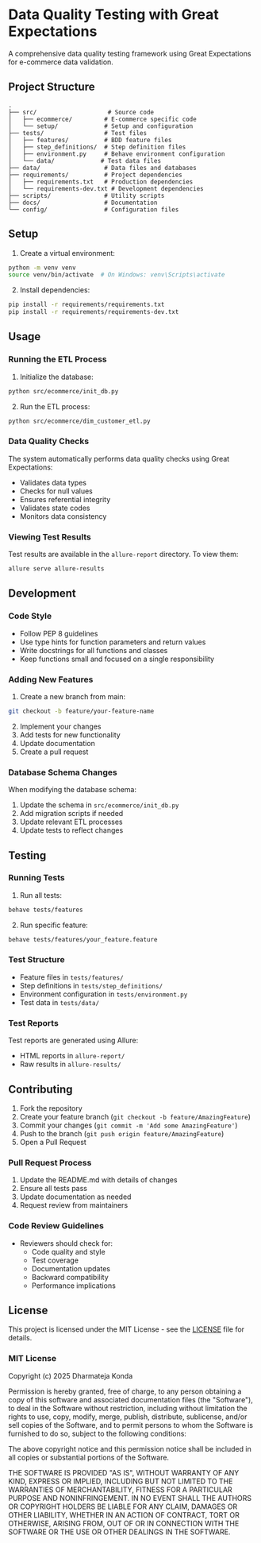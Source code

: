 # Data Quality Testing with Great Expectations

A comprehensive data quality testing framework using Great Expectations for e-commerce data validation.

## Project Structure

```
.
├── src/                    # Source code
│   ├── ecommerce/         # E-commerce specific code
│   └── setup/             # Setup and configuration
├── tests/                 # Test files
│   ├── features/          # BDD feature files
│   ├── step_definitions/  # Step definition files
│   ├── environment.py     # Behave environment configuration
│   └── data/             # Test data files
├── data/                  # Data files and databases
├── requirements/          # Project dependencies
│   ├── requirements.txt   # Production dependencies
│   └── requirements-dev.txt # Development dependencies
├── scripts/               # Utility scripts
├── docs/                  # Documentation
└── config/                # Configuration files
```

## Setup

1. Create a virtual environment:
```bash
python -m venv venv
source venv/bin/activate  # On Windows: venv\Scripts\activate
```

2. Install dependencies:
```bash
pip install -r requirements/requirements.txt
pip install -r requirements/requirements-dev.txt
```

## Usage

### Running the ETL Process

1. Initialize the database:
```bash
python src/ecommerce/init_db.py
```

2. Run the ETL process:
```bash
python src/ecommerce/dim_customer_etl.py
```

### Data Quality Checks

The system automatically performs data quality checks using Great Expectations:
- Validates data types
- Checks for null values
- Ensures referential integrity
- Validates state codes
- Monitors data consistency

### Viewing Test Results

Test results are available in the `allure-report` directory. To view them:
```bash
allure serve allure-results
```

## Development

### Code Style

- Follow PEP 8 guidelines
- Use type hints for function parameters and return values
- Write docstrings for all functions and classes
- Keep functions small and focused on a single responsibility

### Adding New Features

1. Create a new branch from main:
```bash
git checkout -b feature/your-feature-name
```

2. Implement your changes
3. Add tests for new functionality
4. Update documentation
5. Create a pull request

### Database Schema Changes

When modifying the database schema:
1. Update the schema in `src/ecommerce/init_db.py`
2. Add migration scripts if needed
3. Update relevant ETL processes
4. Update tests to reflect changes

## Testing

### Running Tests

1. Run all tests:
```bash
behave tests/features
```

2. Run specific feature:
```bash
behave tests/features/your_feature.feature
```

### Test Structure

- Feature files in `tests/features/`
- Step definitions in `tests/step_definitions/`
- Environment configuration in `tests/environment.py`
- Test data in `tests/data/`

### Test Reports

Test reports are generated using Allure:
- HTML reports in `allure-report/`
- Raw results in `allure-results/`

## Contributing

1. Fork the repository
2. Create your feature branch (`git checkout -b feature/AmazingFeature`)
3. Commit your changes (`git commit -m 'Add some AmazingFeature'`)
4. Push to the branch (`git push origin feature/AmazingFeature`)
5. Open a Pull Request

### Pull Request Process

1. Update the README.md with details of changes
2. Ensure all tests pass
3. Update documentation as needed
4. Request review from maintainers

### Code Review Guidelines

- Reviewers should check for:
  - Code quality and style
  - Test coverage
  - Documentation updates
  - Backward compatibility
  - Performance implications

## License

This project is licensed under the MIT License - see the [LICENSE](LICENSE) file for details.

### MIT License

Copyright (c) 2025 Dharmateja Konda

Permission is hereby granted, free of charge, to any person obtaining a copy
of this software and associated documentation files (the "Software"), to deal
in the Software without restriction, including without limitation the rights
to use, copy, modify, merge, publish, distribute, sublicense, and/or sell
copies of the Software, and to permit persons to whom the Software is
furnished to do so, subject to the following conditions:

The above copyright notice and this permission notice shall be included in all
copies or substantial portions of the Software.

THE SOFTWARE IS PROVIDED "AS IS", WITHOUT WARRANTY OF ANY KIND, EXPRESS OR
IMPLIED, INCLUDING BUT NOT LIMITED TO THE WARRANTIES OF MERCHANTABILITY,
FITNESS FOR A PARTICULAR PURPOSE AND NONINFRINGEMENT. IN NO EVENT SHALL THE
AUTHORS OR COPYRIGHT HOLDERS BE LIABLE FOR ANY CLAIM, DAMAGES OR OTHER
LIABILITY, WHETHER IN AN ACTION OF CONTRACT, TORT OR OTHERWISE, ARISING FROM,
OUT OF OR IN CONNECTION WITH THE SOFTWARE OR THE USE OR OTHER DEALINGS IN THE
SOFTWARE. 